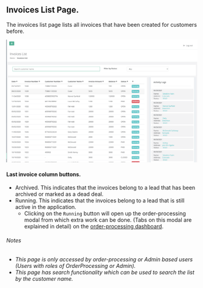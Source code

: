 ## Invoices List Page.

The invoices list page lists all invoices that have been created for customers before.

![Invoices list screenshot](../../orderprocessing/images/invoices-list-page-op.png?raw=true "Invoices List")

#### Last invoice column buttons.
- Archived. This indicates that the invoices belong to a lead that has been archived or marked as a dead deal.
- Running. This indicates that the invoices belong to a lead that is still active in the application.
    * Clicking on the `Running` button will open up the order-processing modal from which extra work can be done.
      (Tabs on this modal are explained in detail) on the [order-processing dashboard](/orderprocessing/dashboard/README.md).
    
###### Notes
* _This page is only accessed by order-processing or Admin based users (Users with roles of OrderProcessing or Admin)._
* _This page has search functionality which can be used to search the list by the customer name._
